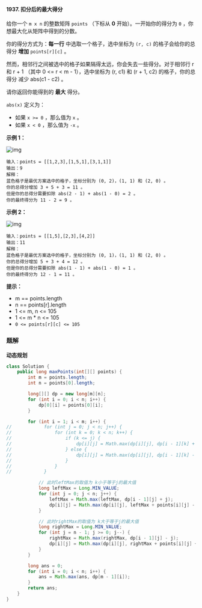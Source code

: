 #### 1937. 扣分后的最大得分

给你一个 `m x n` 的整数矩阵 `points` （下标从 **0** 开始）。一开始你的得分为 `0` ，你想最大化从矩阵中得到的分数。

你的得分方式为：**每一行** 中选取一个格子，选中坐标为 `(r, c)` 的格子会给你的总得分 **增加** `points[r][c]` 。

然而，相邻行之间被选中的格子如果隔得太远，你会失去一些得分。对于相邻行 r 和 r + 1 （其中 0 <= r < m - 1），选中坐标为 (r, c1) 和 (r + 1, c2) 的格子，你的总得分 减少 abs(c1 - c2) 。

请你返回你能得到的 **最大** 得分。

`abs(x)` 定义为：

- 如果 `x >= 0` ，那么值为 `x` 。
- 如果 `x < 0` ，那么值为 `-x` 。

**示例 1：**

![img](http://gitlab.wsh-study.com/xp-study/LeeteCode/-/blob/master/动态规划/images/扣分后的最大得分/1.jpg)

```shell
输入：points = [[1,2,3],[1,5,1],[3,1,1]]
输出：9
解释：
蓝色格子是最优方案选中的格子，坐标分别为 (0, 2)，(1, 1) 和 (2, 0) 。
你的总得分增加 3 + 5 + 3 = 11 。
但是你的总得分需要扣除 abs(2 - 1) + abs(1 - 0) = 2 。
你的最终得分为 11 - 2 = 9 。
```

**示例 2：**

![img](http://gitlab.wsh-study.com/xp-study/LeeteCode/-/blob/master/动态规划/images/扣分后的最大得分/2.jpg)

```shell
输入：points = [[1,5],[2,3],[4,2]]
输出：11
解释：
蓝色格子是最优方案选中的格子，坐标分别为 (0, 1)，(1, 1) 和 (2, 0) 。
你的总得分增加 5 + 3 + 4 = 12 。
但是你的总得分需要扣除 abs(1 - 1) + abs(1 - 0) = 1 。
你的最终得分为 12 - 1 = 11 。
```

**提示：**

* m == points.length
* n == points[r].length
* 1 <= m, n <= 105
* 1 <= m * n <= 105
* `0 <= points[r][c] <= 105`

### 题解

**动态规划**

```java
class Solution {
    public long maxPoints(int[][] points) {
        int m = points.length;
        int n = points[0].length;

        long[][] dp = new long[m][n];
        for (int i = 0; i < n; i++) {
            dp[0][i] = points[0][i];
        }

        for (int i = 1; i < m; i++) {
//            for (int j = 0; j < n; j++) {
//                for (int k = 0; k < n; k++) {
//                    if (k <= j) {
//                        dp[i][j] = Math.max(dp[i][j], dp[i - 1][k] + k + points[i][j] - j);
//                    } else {
//                        dp[i][j] = Math.max(dp[i][j], dp[i - 1][k] - k + points[i][j] + j);
//                    }
//                }
//            }

            // 此时leftMax的取值为 k小于等于j的最大值
            long leftMax = Long.MIN_VALUE;
            for (int j = 0; j < n; j++) {
                leftMax = Math.max(leftMax, dp[i - 1][j] + j);
                dp[i][j] = Math.max(dp[i][j], leftMax + points[i][j] - j);
            }

            // 此时rightMax的取值为 k大于等于j的最大值
            long rightMax = Long.MIN_VALUE;
            for (int j = n - 1; j >= 0; j--) {
                rightMax = Math.max(rightMax, dp[i - 1][j] - j);
                dp[i][j] = Math.max(dp[i][j], rightMax + points[i][j] + j);
            }
        }

        long ans = 0;
        for (int i = 0; i < n; i++) {
            ans = Math.max(ans, dp[m - 1][i]);
        }
        return ans;
    }
}
```

